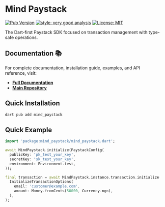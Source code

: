# Mind Paystack

[![Pub Version](https://img.shields.io/pub/v/mind_paystack.svg)](https://pub.dev/packages/mind_paystack)
[![style: very good analysis][very_good_analysis_badge]][very_good_analysis_link]
[![License: MIT][license_badge]][license_link]

The Dart-first Paystack SDK focused on transaction management with type-safe operations.

## Documentation 📚

For complete documentation, installation guide, examples, and API reference, visit:

- **[Full Documentation](https://mind-paystack-docs.vercel.app/docs)**
- **[Main Repository](https://github.com/Dartmind-OpenSource/mind-paystack)**

## Quick Installation

```bash
dart pub add mind_paystack
```

## Quick Example

```dart
import 'package:mind_paystack/mind_paystack.dart';

await MindPaystack.initialize(PaystackConfig(
  publicKey: 'pk_test_your_key',
  secretKey: 'sk_test_your_key',
  environment: Environment.test,
));

final transaction = await MindPaystack.instance.transaction.initialize(
  InitializeTransactionOptions(
    email: 'customer@example.com',
    amount: Money.fromCents(50000, Currency.ngn),
  ),
);
```

[dart_install_link]: https://dart.dev/get-dart
[github_actions_link]: https://docs.github.com/en/actions/learn-github-actions
[license_badge]: https://img.shields.io/badge/license-MIT-blue.svg
[license_link]: https://opensource.org/licenses/MIT
[logo_black]: https://raw.githubusercontent.com/VGVentures/very_good_brand/main/styles/README/vgv_logo_black.png#gh-light-mode-only
[logo_white]: https://raw.githubusercontent.com/VGVentures/very_good_brand/main/styles/README/vgv_logo_white.png#gh-dark-mode-only
[mason_link]: https://github.com/felangel/mason
[very_good_analysis_badge]: https://img.shields.io/badge/style-very_good_analysis-B22C89.svg
[very_good_analysis_link]: https://pub.dev/packages/very_good_analysis
[very_good_coverage_link]: https://github.com/marketplace/actions/very-good-coverage
[very_good_ventures_link]: https://verygood.ventures
[very_good_ventures_link_light]: https://verygood.ventures#gh-light-mode-only
[very_good_ventures_link_dark]: https://verygood.ventures#gh-dark-mode-only
[very_good_workflows_link]: https://github.com/VeryGoodOpenSource/very_good_workflows
